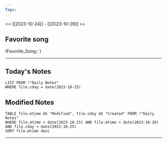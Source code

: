 ```yaml
---
Tags:
---
```

<< [[2023-10-24]] - [[2023-10-26]] >>
## Favorite song
(Favorite_Song:: )

___
## Today's Notes
```dataview
LIST FROM !"Daily Notes"
WHERE file.cday = date(2023-10-25)
```
## Modified Notes
```dataview
TABLE file.mtime AS "Modified", file.cday AS "Created" FROM !"Daily Notes" 
WHERE file.mtime > date(2023-10-25) AND file.mtime < date(2023-10-26) AND file.cday < date(2023-10-25)
SORT file.mtime desc
```
___
